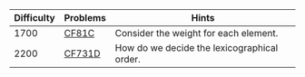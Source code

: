 | Difficulty | Problems | Hints |
| -------- | -------- | -------- |
| 1700 | [CF81C](https://codeforces.com/problemset/problem/81/C) | Consider the weight for each element. |
| 2200 | [CF731D](https://codeforces.com/problemset/problem/731/D) | How do we decide the lexicographical order. |